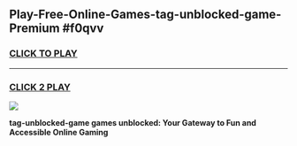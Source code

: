 
## Play-Free-Online-Games-tag-unblocked-game-Premium #f0qvv
<h3>
<a href="https://premium.freeplayer.one?title=tag-unblocked-game&ref=8M">CLICK TO PLAY</a></h3>
<hr>

<h3>
<a href="https://premium.freeplayer.one?title=tag-unblocked-game&ref=8M">CLICK 2 PLAY</a>
  
</h3>

<a href="https://premium.freeplayer.one?title=tag-unblocked-game&ref=8M"><img src="https://clearcache.store/games.png"></a>


**tag-unblocked-game games unblocked: Your Gateway to Fun and Accessible Online Gaming**
